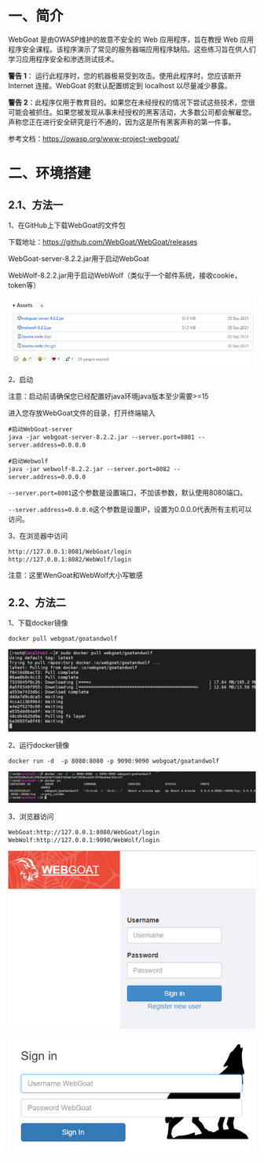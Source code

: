 # 一、简介

WebGoat 是由OWASP维护的故意不安全的 Web 应用程序，旨在教授 Web 应用程序安全课程。该程序演示了常见的服务器端应用程序缺陷。这些练习旨在供人们学习应用程序安全和渗透测试技术。

**警告 1**： 运行此程序时，您的机器极易受到攻击。使用此程序时，您应该断开 Internet 连接。WebGoat 的默认配置绑定到 localhost 以尽量减少暴露。

**警告 2**：此程序仅用于教育目的。如果您在未经授权的情况下尝试这些技术，您很可能会被抓住。如果您被发现从事未经授权的黑客活动，大多数公司都会解雇您。声称您正在进行安全研究是行不通的，因为这是所有黑客声称的第一件事。



参考文档：https://owasp.org/www-project-webgoat/



# 二、环境搭建

## 2.1、方法一

1、在GitHub上下载WebGoat的文件包

下载地址：https://github.com/WebGoat/WebGoat/releases

WebGoat-server-8.2.2.jar用于启动WebGoat

WebWolf-8.2.2.jar用于启动WebWolf（类似于一个邮件系统，接收cookie，token等）

![img](../../_img/01-%E7%8E%AF%E5%A2%83%E6%90%AD%E5%BB%BA/1666659766857-17286611-f8b5-4116-b823-a10a3cad5acc.png)



2、启动

注意：启动前请确保您已经配置好java环境java版本至少需要>=15

进入您存放WebGoat文件的目录，打开终端输入

```plain
#启动WebGoat-server
java -jar webgoat-server-8.2.2.jar --server.port=8081 --server.address=0.0.0.0

#启动Webwolf
java -jar webwolf-8.2.2.jar --server.port=8082 --server.address=0.0.0.0
```

`--server.port=8081`这个参数是设置端口，不加该参数，默认使用8080端口。

`--server.address=0.0.0.0`这个参数是设置IP，设置为0.0.0.0代表所有主机可以访问。



3、在浏览器中访问

```plain
http://127.0.0.1:8081/WebGoat/login
http://127.0.0.1:8082/WebWolf/login
```

注意：这里WenGoat和WebWolf大小写敏感



## 2.2、方法二

1、下载docker镜像

```plain
docker pull webgoat/goatandwolf
```

![img](../../_img/01-%E7%8E%AF%E5%A2%83%E6%90%AD%E5%BB%BA/1666661470192-efc474fd-e00f-4349-8c54-71d99393ea02.png)



2、运行docker镜像

```plain
docker run -d  -p 8080:8080 -p 9090:9090 webgoat/goatandwolf
```

![img](../../_img/01-%E7%8E%AF%E5%A2%83%E6%90%AD%E5%BB%BA/1666663647708-d9621a9b-dfa7-4e3c-b6d6-f1f2502581e2.png)



3、浏览器访问

```plain
WebGoat:http://127.0.0.1:8080/WebGoat/login
WebWolf:http://127.0.0.1:9090/WebWolf/login
```

![img](../../_img/01-%E7%8E%AF%E5%A2%83%E6%90%AD%E5%BB%BA/1666663668913-3222df97-a8f6-43e9-9f7c-f3c8f25546ff.png)

![img](../../_img/01-%E7%8E%AF%E5%A2%83%E6%90%AD%E5%BB%BA/1666663704075-18ec3b9e-9169-4c10-b79b-4bfd463d8908.png)